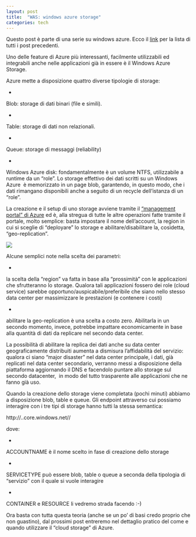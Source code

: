 ```yaml
---
layout: post
title:  "WAS: windows azure storage"
categories: tech
---
```



Questo post è parte di una serie su windows azure. Ecco il [link](http://blog.codiceplastico.com/melkio/index.php/2012/10/15/azure-intro/) per la lista di tutti i post precedenti.

Uno delle feature di Azure più interessanti, facilmente utilizzabili ed integrabili anche nelle applicazioni già in essere è il Windows Azure Storage.

Azure mette a disposizione quattro diverse tipologie di storage:

- 
Blob: storage di dati binari (file e simili).

- 
Table: storage di dati non relazionali.

- 
Queue: storage di messaggi (reliability)

- 
Windows Azure disk: fondamentalmente è un volume NTFS, utilizzabile a runtime da un &#8220;role&#8221;. Lo storage effettivo dei dati scritti su un Windows Azure  è memorizzato in un page blob, garantendo, in questo modo, che i dati rimangano disponibili anche a seguito di un recycle dell&#8217;istanza di un &#8220;role&#8221;.



La creazione e il setup di uno storage avviene tramite il [&#8220;management portal&#8221; di Azure](https://manage.windowsazure.com) ed è, alla stregua di tutte le altre operazioni fatte tramite il portale, molto semplice: basta impostare il nome dell&#8217;account, la region in cui si sceglie di &#8220;deployare&#8221; lo storage e abilitare/disabilitare la, cosìdetta, &#8220;geo-replication&#8221;.

![](http://melkio.codiceplastico.com/images/uploads/2012/10/CreateNewStorageAccount-300x147.png)

Alcune semplici note nella scelta dei parametri:

- 
la scelta della &#8220;region&#8221; va fatta in base alla &#8220;prossimità&#8221; con le applicazioni che sfrutteranno lo storage. Qualora tali applicazioni fossero dei role (cloud service) sarebbe opportuno/auspicabile/preferibile che siano nello stesso data center per massimizzare le prestazioni (e contenere i costi)

- 
abilitare la geo-replication è una scelta a costo zero. Abilitarla in un secondo momento, invece, potrebbe impattare economicamente in base alla quantità di dati da replicare nel secondo data center.



La possibilità di abilitare la replica dei dati anche su data center geograficamente distribuiti aumenta a dismisura l&#8217;affidabilità del servizio: qualora ci siano &#8220;major disaster&#8221; nel data center principale, i dati, già replicati nel data center secondario, verranno messi a disposizione della piattaforma aggiornando il DNS e facendolo puntare allo storage sul secondo datacenter,  in modo del tutto trasparente alle applicazioni che ne fanno già uso.

Quando la creazione dello storage viene completata (pochi minuti) abbiamo a disposizione blob, table e queue. Gli endpoint attraverso cui possiamo interagire con i tre tipi di storage hanno tutti la stessa semantica:


http://..core.windows.net//


dove:

- 
ACCOUNTNAME è il nome scelto in fase di creazione dello storage

- 
SERVICETYPE può essere blob, table o queue a seconda della tipologia di &#8220;servizio&#8221; con il quale si vuole interagire

- 
CONTAINER e RESOURCE li vedremo strada facendo :-)



Ora basta con tutta questa teoria (anche se un po&#8217; di basi credo proprio che non guastino), dal prossimi post entreremo nel dettaglio pratico del come e quando utilizzare il &#8220;cloud storage&#8221; di Azure.

